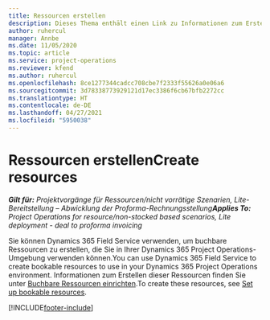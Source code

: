```yaml
---
title: Ressourcen erstellen
description: Dieses Thema enthält einen Link zu Informationen zum Erstellen buchbarer Ressourcen.
author: ruhercul
manager: Annbe
ms.date: 11/05/2020
ms.topic: article
ms.service: project-operations
ms.reviewer: kfend
ms.author: ruhercul
ms.openlocfilehash: 8ce1277344cadcc708cbe7f2333f55626a0e06a6
ms.sourcegitcommit: 3d78338773929121d17ec3386f6cb67bfb2272cc
ms.translationtype: HT
ms.contentlocale: de-DE
ms.lasthandoff: 04/27/2021
ms.locfileid: "5950038"
---
```

# <a name="create-resources"></a><span data-ttu-id="dc709-103">Ressourcen erstellen</span><span class="sxs-lookup"><span data-stu-id="dc709-103">Create resources</span></span>

<span data-ttu-id="dc709-104">_**Gilt für:** Projektvorgänge für Ressourcen/nicht vorrätige Szenarien, Lite-Bereitstellung – Abwicklung der Proforma-Rechnungsstellung_</span><span class="sxs-lookup"><span data-stu-id="dc709-104">_**Applies To:** Project Operations for resource/non-stocked based scenarios, Lite deployment - deal to proforma invoicing_</span></span>

<span data-ttu-id="dc709-105">Sie können Dynamics 365 Field Service verwenden, um buchbare Ressourcen zu erstellen, die Sie in Ihrer Dynamics 365 Project Operations-Umgebung verwenden können.</span><span class="sxs-lookup"><span data-stu-id="dc709-105">You can use Dynamics 365 Field Service to create bookable resources to use in your Dynamics 365 Project Operations environment.</span></span> <span data-ttu-id="dc709-106">Informationen zum Erstellen dieser Ressourcen finden Sie unter [Buchbare Ressourcen einrichten](/dynamics365/field-service/set-up-bookable-resources).</span><span class="sxs-lookup"><span data-stu-id="dc709-106">To create these resources, see [Set up bookable resources](/dynamics365/field-service/set-up-bookable-resources).</span></span>


[!INCLUDE[footer-include](../includes/footer-banner.md)]